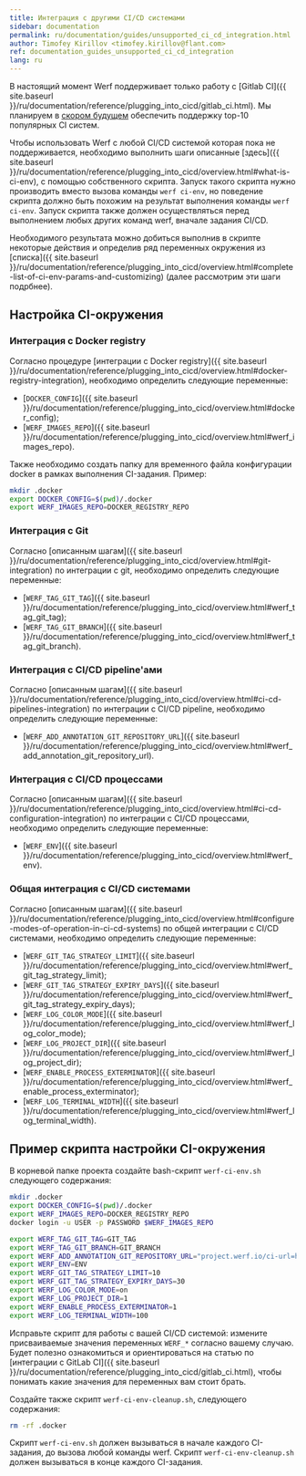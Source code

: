 ```yaml
---
title: Интеграция с другими CI/CD системами
sidebar: documentation
permalink: ru/documentation/guides/unsupported_ci_cd_integration.html
author: Timofey Kirillov <timofey.kirillov@flant.com>
ref: documentation_guides_unsupported_ci_cd_integration
lang: ru
---
```


В настоящий момент Werf поддерживает только работу с [Gitlab CI]({{ site.baseurl }}/ru/documentation/reference/plugging_into_cicd/gitlab_ci.html). Мы планируем в [скором будущем](https://github.com/flant/werf/issues/1682) обеспечить поддержку top-10 популярных CI систем.

Чтобы использовать Werf с любой CI/CD системой которая пока не поддерживается, необходимо выполнить шаги описанные [здесь]({{ site.baseurl }}/ru/documentation/reference/plugging_into_cicd/overview.html#what-is-ci-env), с помощью собственного скрипта. Запуск такого скрипта нужно производить вместо вызова команды `werf ci-env`, но поведение скрипта должно быть похожим на результат выполнения команды `werf ci-env`. Запуск скрипта также должен осуществляться перед выполнением любых других команд werf, вначале задания CI/CD.

Необходимого результата можно добиться выполнив в скрипте некоторые действия и определив ряд переменных окружения из [списка]({{ site.baseurl }}/ru/documentation/reference/plugging_into_cicd/overview.html#complete-list-of-ci-env-params-and-customizing) (далее рассмотрим эти шаги подрбнее).

## Настройка CI-окружения

### Интеграция с Docker registry

Согласно процедуре [интеграции с Docker registry]({{ site.baseurl }}/ru/documentation/reference/plugging_into_cicd/overview.html#docker-registry-integration), необходимо определить следующие переменные:
 * [`DOCKER_CONFIG`]({{ site.baseurl }}/ru/documentation/reference/plugging_into_cicd/overview.html#docker_config);
 * [`WERF_IMAGES_REPO`]({{ site.baseurl }}/ru/documentation/reference/plugging_into_cicd/overview.html#werf_images_repo).

Также необходимо создать папку для временного файла конфигурации docker в рамках выполнения CI-задания. Пример:

```bash
mkdir .docker
export DOCKER_CONFIG=$(pwd)/.docker
export WERF_IMAGES_REPO=DOCKER_REGISTRY_REPO
```

### Интеграция с Git

Согласно [описанным шагам]({{ site.baseurl }}/ru/documentation/reference/plugging_into_cicd/overview.html#git-integration) по интеграции с git, необходимо определить следующие переменные:
 * [`WERF_TAG_GIT_TAG`]({{ site.baseurl }}/ru/documentation/reference/plugging_into_cicd/overview.html#werf_tag_git_tag);
 * [`WERF_TAG_GIT_BRANCH`]({{ site.baseurl }}/ru/documentation/reference/plugging_into_cicd/overview.html#werf_tag_git_branch).

### Интеграция с CI/CD pipeline'ами

Согласно [описанным шагам]({{ site.baseurl }}/ru/documentation/reference/plugging_into_cicd/overview.html#ci-cd-pipelines-integration) по интеграции с CI/CD pipeline, необходимо определить следующие переменные:
 * [`WERF_ADD_ANNOTATION_GIT_REPOSITORY_URL`]({{ site.baseurl }}/ru/documentation/reference/plugging_into_cicd/overview.html#werf_add_annotation_git_repository_url).

### Интеграция с CI/CD процессами

Согласно [описанным шагам]({{ site.baseurl }}/ru/documentation/reference/plugging_into_cicd/overview.html#ci-cd-configuration-integration) по интеграции с CI/CD процессами, необходимо определить следующие переменные:
 * [`WERF_ENV`]({{ site.baseurl }}/ru/documentation/reference/plugging_into_cicd/overview.html#werf_env).

### Общая интеграция с CI/CD системами

Согласно [описанным шагам]({{ site.baseurl }}/ru/documentation/reference/plugging_into_cicd/overview.html#configure-modes-of-operation-in-ci-cd-systems) по общей интеграции с CI/CD системами, необходимо определить следующие переменные:
 * [`WERF_GIT_TAG_STRATEGY_LIMIT`]({{ site.baseurl }}/ru/documentation/reference/plugging_into_cicd/overview.html#werf_git_tag_strategy_limit);
 * [`WERF_GIT_TAG_STRATEGY_EXPIRY_DAYS`]({{ site.baseurl }}/ru/documentation/reference/plugging_into_cicd/overview.html#werf_git_tag_strategy_expiry_days);
 * [`WERF_LOG_COLOR_MODE`]({{ site.baseurl }}/ru/documentation/reference/plugging_into_cicd/overview.html#werf_log_color_mode);
 * [`WERF_LOG_PROJECT_DIR`]({{ site.baseurl }}/ru/documentation/reference/plugging_into_cicd/overview.html#werf_log_project_dir);
 * [`WERF_ENABLE_PROCESS_EXTERMINATOR`]({{ site.baseurl }}/ru/documentation/reference/plugging_into_cicd/overview.html#werf_enable_process_exterminator);
 * [`WERF_LOG_TERMINAL_WIDTH`]({{ site.baseurl }}/ru/documentation/reference/plugging_into_cicd/overview.html#werf_log_terminal_width).

## Пример скрипта настройки CI-окружения

В корневой папке проекта создайте bash-скрипт `werf-ci-env.sh` следующего содержания:

```bash
mkdir .docker
export DOCKER_CONFIG=$(pwd)/.docker
export WERF_IMAGES_REPO=DOCKER_REGISTRY_REPO
docker login -u USER -p PASSWORD $WERF_IMAGES_REPO

export WERF_TAG_GIT_TAG=GIT_TAG
export WERF_TAG_GIT_BRANCH=GIT_BRANCH
export WERF_ADD_ANNOTATION_GIT_REPOSITORY_URL="project.werf.io/ci-url=https://cicd.domain.com/project/x"
export WERF_ENV=ENV
export WERF_GIT_TAG_STRATEGY_LIMIT=10
export WERF_GIT_TAG_STRATEGY_EXPIRY_DAYS=30
export WERF_LOG_COLOR_MODE=on
export WERF_LOG_PROJECT_DIR=1
export WERF_ENABLE_PROCESS_EXTERMINATOR=1
export WERF_LOG_TERMINAL_WIDTH=100
```

Исправьте скрипт для работы с вашей CI/CD системой: измените присваиваемые значения переменных `WERF_*` согласно вашему случаю. Будет полезно ознакомиться и ориентироваться на статью по [интеграции с GitLab CI]({{ site.baseurl }}/ru/documentation/reference/plugging_into_cicd/gitlab_ci.html), чтобы понимать какие значения для переменных вам стоит брать.

Создайте также скрипт `werf-ci-env-cleanup.sh`, следующего содержания:

```bash
rm -rf .docker
```

Скрипт `werf-ci-env.sh` должен вызываться в начале каждого CI-задания, до вызова любой команды werf.
Скрипт `werf-ci-env-cleanup.sh` должен вызываться в конце каждого CI-задания.
